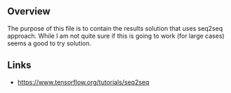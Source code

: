 Overview
---------

The purpose of this file is to contain the results solution that uses seq2seq approach. While I am not quite sure
if this is going to work (for large cases) seems a good to try solution.

Links
-----
* https://www.tensorflow.org/tutorials/seq2seq
